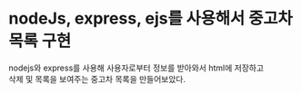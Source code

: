 # nodeJs, express, ejs를 사용해서 중고차 목록 구현

nodejs와 express를 사용해 사용자로부터 정보를 받아와서 html에 저장하고     
삭제 및 목록을 보여주는 중고차 목록을 만들어보았다.